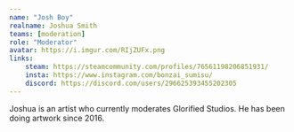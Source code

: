 ```yaml
---
name: "Josh Boy"
realname: Joshua Smith
teams: [moderation]
role: "Moderator"
avatar: https://i.imgur.com/RIjZUFx.png
links:
    steam: https://steamcommunity.com/profiles/76561198206851931/
    insta: https://www.instagram.com/bonzai_sumisu/
    discord: https://discord.com/users/296625393455202305
---
```

Joshua is an artist who currently moderates Glorified Studios. He has been doing artwork since 2016.
